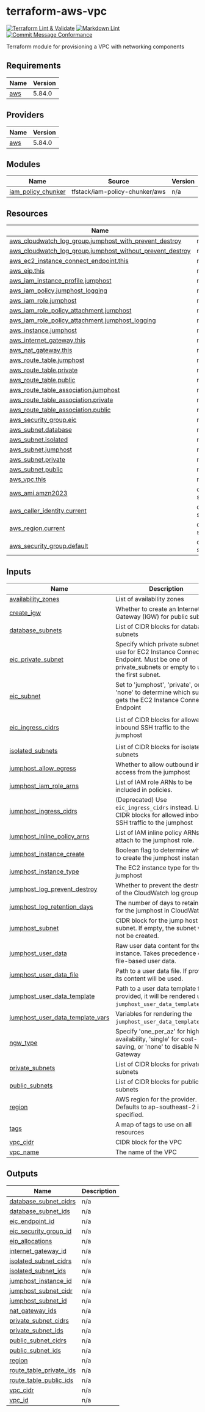 # terraform-aws-vpc

[![Terraform Lint & Validate](https://github.com/tfstack/terraform-aws-vpc/actions/workflows/terraform-lint-validate.yml/badge.svg)](https://github.com/tfstack/terraform-aws-vpc/actions/workflows/terraform-lint-validate.yml)
[![Markdown Lint](https://github.com/tfstack/terraform-aws-vpc/actions/workflows/markdown-lint.yml/badge.svg)](https://github.com/tfstack/terraform-aws-vpc/actions/workflows/markdown-lint.yml)
[![Commit Message Conformance](https://github.com/tfstack/terraform-aws-vpc/actions/workflows/commitmsg-conform.yml/badge.svg)](https://github.com/tfstack/terraform-aws-vpc/actions/workflows/commitmsg-conform.yml)

Terraform module for provisioning a VPC with networking components

## Requirements

| Name | Version |
|------|---------|
| <a name="requirement_aws"></a> [aws](#requirement\_aws) | 5.84.0 |

## Providers

| Name | Version |
|------|---------|
| <a name="provider_aws"></a> [aws](#provider\_aws) | 5.84.0 |

## Modules

| Name | Source | Version |
|------|--------|---------|
| <a name="module_iam_policy_chunker"></a> [iam\_policy\_chunker](#module\_iam\_policy\_chunker) | tfstack/iam-policy-chunker/aws | n/a |

## Resources

| Name | Type |
|------|------|
| [aws_cloudwatch_log_group.jumphost_with_prevent_destroy](https://registry.terraform.io/providers/hashicorp/aws/5.84.0/docs/resources/cloudwatch_log_group) | resource |
| [aws_cloudwatch_log_group.jumphost_without_prevent_destroy](https://registry.terraform.io/providers/hashicorp/aws/5.84.0/docs/resources/cloudwatch_log_group) | resource |
| [aws_ec2_instance_connect_endpoint.this](https://registry.terraform.io/providers/hashicorp/aws/5.84.0/docs/resources/ec2_instance_connect_endpoint) | resource |
| [aws_eip.this](https://registry.terraform.io/providers/hashicorp/aws/5.84.0/docs/resources/eip) | resource |
| [aws_iam_instance_profile.jumphost](https://registry.terraform.io/providers/hashicorp/aws/5.84.0/docs/resources/iam_instance_profile) | resource |
| [aws_iam_policy.jumphost_logging](https://registry.terraform.io/providers/hashicorp/aws/5.84.0/docs/resources/iam_policy) | resource |
| [aws_iam_role.jumphost](https://registry.terraform.io/providers/hashicorp/aws/5.84.0/docs/resources/iam_role) | resource |
| [aws_iam_role_policy_attachment.jumphost](https://registry.terraform.io/providers/hashicorp/aws/5.84.0/docs/resources/iam_role_policy_attachment) | resource |
| [aws_iam_role_policy_attachment.jumphost_logging](https://registry.terraform.io/providers/hashicorp/aws/5.84.0/docs/resources/iam_role_policy_attachment) | resource |
| [aws_instance.jumphost](https://registry.terraform.io/providers/hashicorp/aws/5.84.0/docs/resources/instance) | resource |
| [aws_internet_gateway.this](https://registry.terraform.io/providers/hashicorp/aws/5.84.0/docs/resources/internet_gateway) | resource |
| [aws_nat_gateway.this](https://registry.terraform.io/providers/hashicorp/aws/5.84.0/docs/resources/nat_gateway) | resource |
| [aws_route_table.jumphost](https://registry.terraform.io/providers/hashicorp/aws/5.84.0/docs/resources/route_table) | resource |
| [aws_route_table.private](https://registry.terraform.io/providers/hashicorp/aws/5.84.0/docs/resources/route_table) | resource |
| [aws_route_table.public](https://registry.terraform.io/providers/hashicorp/aws/5.84.0/docs/resources/route_table) | resource |
| [aws_route_table_association.jumphost](https://registry.terraform.io/providers/hashicorp/aws/5.84.0/docs/resources/route_table_association) | resource |
| [aws_route_table_association.private](https://registry.terraform.io/providers/hashicorp/aws/5.84.0/docs/resources/route_table_association) | resource |
| [aws_route_table_association.public](https://registry.terraform.io/providers/hashicorp/aws/5.84.0/docs/resources/route_table_association) | resource |
| [aws_security_group.eic](https://registry.terraform.io/providers/hashicorp/aws/5.84.0/docs/resources/security_group) | resource |
| [aws_subnet.database](https://registry.terraform.io/providers/hashicorp/aws/5.84.0/docs/resources/subnet) | resource |
| [aws_subnet.isolated](https://registry.terraform.io/providers/hashicorp/aws/5.84.0/docs/resources/subnet) | resource |
| [aws_subnet.jumphost](https://registry.terraform.io/providers/hashicorp/aws/5.84.0/docs/resources/subnet) | resource |
| [aws_subnet.private](https://registry.terraform.io/providers/hashicorp/aws/5.84.0/docs/resources/subnet) | resource |
| [aws_subnet.public](https://registry.terraform.io/providers/hashicorp/aws/5.84.0/docs/resources/subnet) | resource |
| [aws_vpc.this](https://registry.terraform.io/providers/hashicorp/aws/5.84.0/docs/resources/vpc) | resource |
| [aws_ami.amzn2023](https://registry.terraform.io/providers/hashicorp/aws/5.84.0/docs/data-sources/ami) | data source |
| [aws_caller_identity.current](https://registry.terraform.io/providers/hashicorp/aws/5.84.0/docs/data-sources/caller_identity) | data source |
| [aws_region.current](https://registry.terraform.io/providers/hashicorp/aws/5.84.0/docs/data-sources/region) | data source |
| [aws_security_group.default](https://registry.terraform.io/providers/hashicorp/aws/5.84.0/docs/data-sources/security_group) | data source |

## Inputs

| Name | Description | Type | Default | Required |
|------|-------------|------|---------|:--------:|
| <a name="input_availability_zones"></a> [availability\_zones](#input\_availability\_zones) | List of availability zones | `list(string)` | n/a | yes |
| <a name="input_create_igw"></a> [create\_igw](#input\_create\_igw) | Whether to create an Internet Gateway (IGW) for public subnets | `bool` | `true` | no |
| <a name="input_database_subnets"></a> [database\_subnets](#input\_database\_subnets) | List of CIDR blocks for database subnets | `list(string)` | `[]` | no |
| <a name="input_eic_private_subnet"></a> [eic\_private\_subnet](#input\_eic\_private\_subnet) | Specify which private subnet to use for EC2 Instance Connect Endpoint. Must be one of private\_subnets or empty to use the first subnet. | `string` | `""` | no |
| <a name="input_eic_subnet"></a> [eic\_subnet](#input\_eic\_subnet) | Set to 'jumphost', 'private', or 'none' to determine which subnet gets the EC2 Instance Connect Endpoint | `string` | `"none"` | no |
| <a name="input_eic_ingress_cidrs"></a> [eic\_ingress\_cidrs](#input\_jumphost\_ingress\_cidrs) | List of CIDR blocks for allowed inbound SSH traffic to the jumphost | `list(string)` | <pre>[<br/>  "0.0.0.0/0"<br/>]</pre> | no |
| <a name="input_isolated_subnets"></a> [isolated\_subnets](#input\_isolated\_subnets) | List of CIDR blocks for isolated subnets | `list(string)` | `[]` | no |
| <a name="input_jumphost_allow_egress"></a> [jumphost\_allow\_egress](#input\_jumphost\_allow\_egress) | Whether to allow outbound internet access from the jumphost | `bool` | `false` | no |
| <a name="input_jumphost_iam_role_arns"></a> [jumphost\_iam\_role\_arns](#input\_jumphost\_iam\_role\_arns) | List of IAM role ARNs to be included in policies. | `list(string)` | `[]` | no |
| <a name="input_jumphost_ingress_cidrs"></a> [jumphost\_ingress\_cidrs](#input\_jumphost\_ingress\_cidrs) | (Deprecated) Use `eic_ingress_cidrs` instead. List of CIDR blocks for allowed inbound SSH traffic to the jumphost | `list(string)` | <pre>[<br/>  "0.0.0.0/0"<br/>]</pre> | no |
| <a name="input_jumphost_inline_policy_arns"></a> [jumphost\_inline\_policy\_arns](#input\_jumphost\_inline\_policy\_arns) | List of IAM inline policy ARNs to attach to the jumphost role. | `list(string)` | `[]` | no |
| <a name="input_jumphost_instance_create"></a> [jumphost\_instance\_create](#input\_jumphost\_instance\_create) | Boolean flag to determine whether to create the jumphost instance. | `bool` | `true` | no |
| <a name="input_jumphost_instance_type"></a> [jumphost\_instance\_type](#input\_jumphost\_instance\_type) | The EC2 instance type for the jumphost | `string` | `"t3.micro"` | no |
| <a name="input_jumphost_log_prevent_destroy"></a> [jumphost\_log\_prevent\_destroy](#input\_jumphost\_log\_prevent\_destroy) | Whether to prevent the destruction of the CloudWatch log group | `bool` | `true` | no |
| <a name="input_jumphost_log_retention_days"></a> [jumphost\_log\_retention\_days](#input\_jumphost\_log\_retention\_days) | The number of days to retain logs for the jumphost in CloudWatch | `number` | `30` | no |
| <a name="input_jumphost_subnet"></a> [jumphost\_subnet](#input\_jumphost\_subnet) | CIDR block for the jump host subnet. If empty, the subnet will not be created. | `string` | `""` | no |
| <a name="input_jumphost_user_data"></a> [jumphost\_user\_data](#input\_jumphost\_user\_data) | Raw user data content for the EC2 instance. Takes precedence over file-based user data. | `string` | `""` | no |
| <a name="input_jumphost_user_data_file"></a> [jumphost\_user\_data\_file](#input\_jumphost\_user\_data\_file) | Path to a user data file. If provided, its content will be used. | `string` | `""` | no |
| <a name="input_jumphost_user_data_template"></a> [jumphost\_user\_data\_template](#input\_jumphost\_user\_data\_template) | Path to a user data template file. If provided, it will be rendered using `jumphost_user_data_template_vars`. | `string` | `""` | no |
| <a name="input_jumphost_user_data_template_vars"></a> [jumphost\_user\_data\_template\_vars](#input\_jumphost\_user\_data\_template\_vars) | Variables for rendering the `jumphost_user_data_template` file. | `map(any)` | `{}` | no |
| <a name="input_ngw_type"></a> [ngw\_type](#input\_ngw\_type) | Specify 'one\_per\_az' for high availability, 'single' for cost-saving, or 'none' to disable NAT Gateway | `string` | `"none"` | no |
| <a name="input_private_subnets"></a> [private\_subnets](#input\_private\_subnets) | List of CIDR blocks for private subnets | `list(string)` | `[]` | no |
| <a name="input_public_subnets"></a> [public\_subnets](#input\_public\_subnets) | List of CIDR blocks for public subnets | `list(string)` | `[]` | no |
| <a name="input_region"></a> [region](#input\_region) | AWS region for the provider. Defaults to ap-southeast-2 if not specified. | `string` | `"ap-southeast-2"` | no |
| <a name="input_tags"></a> [tags](#input\_tags) | A map of tags to use on all resources | `map(string)` | `{}` | no |
| <a name="input_vpc_cidr"></a> [vpc\_cidr](#input\_vpc\_cidr) | CIDR block for the VPC | `string` | n/a | yes |
| <a name="input_vpc_name"></a> [vpc\_name](#input\_vpc\_name) | The name of the VPC | `string` | n/a | yes |

## Outputs

| Name | Description |
|------|-------------|
| <a name="output_database_subnet_cidrs"></a> [database\_subnet\_cidrs](#output\_database\_subnet\_cidrs) | n/a |
| <a name="output_database_subnet_ids"></a> [database\_subnet\_ids](#output\_database\_subnet\_ids) | n/a |
| <a name="output_eic_endpoint_id"></a> [eic\_endpoint\_id](#output\_eic\_endpoint\_id) | n/a |
| <a name="output_eic_security_group_id"></a> [eic\_security\_group\_id](#output\_eic\_security\_group\_id) | n/a |
| <a name="output_eip_allocations"></a> [eip\_allocations](#output\_eip\_allocations) | n/a |
| <a name="output_internet_gateway_id"></a> [internet\_gateway\_id](#output\_internet\_gateway\_id) | n/a |
| <a name="output_isolated_subnet_cidrs"></a> [isolated\_subnet\_cidrs](#output\_isolated\_subnet\_cidrs) | n/a |
| <a name="output_isolated_subnet_ids"></a> [isolated\_subnet\_ids](#output\_isolated\_subnet\_ids) | n/a |
| <a name="output_jumphost_instance_id"></a> [jumphost\_instance\_id](#output\_jumphost\_instance\_id) | n/a |
| <a name="output_jumphost_subnet_cidr"></a> [jumphost\_subnet\_cidr](#output\_jumphost\_subnet\_cidr) | n/a |
| <a name="output_jumphost_subnet_id"></a> [jumphost\_subnet\_id](#output\_jumphost\_subnet\_id) | n/a |
| <a name="output_nat_gateway_ids"></a> [nat\_gateway\_ids](#output\_nat\_gateway\_ids) | n/a |
| <a name="output_private_subnet_cidrs"></a> [private\_subnet\_cidrs](#output\_private\_subnet\_cidrs) | n/a |
| <a name="output_private_subnet_ids"></a> [private\_subnet\_ids](#output\_private\_subnet\_ids) | n/a |
| <a name="output_public_subnet_cidrs"></a> [public\_subnet\_cidrs](#output\_public\_subnet\_cidrs) | n/a |
| <a name="output_public_subnet_ids"></a> [public\_subnet\_ids](#output\_public\_subnet\_ids) | n/a |
| <a name="output_region"></a> [region](#output\_region) | n/a |
| <a name="output_route_table_private_ids"></a> [route\_table\_private\_ids](#output\_route\_table\_private\_ids) | n/a |
| <a name="output_route_table_public_ids"></a> [route\_table\_public\_ids](#output\_route\_table\_public\_ids) | n/a |
| <a name="output_vpc_cidr"></a> [vpc\_cidr](#output\_vpc\_cidr) | n/a |
| <a name="output_vpc_id"></a> [vpc\_id](#output\_vpc\_id) | n/a |
